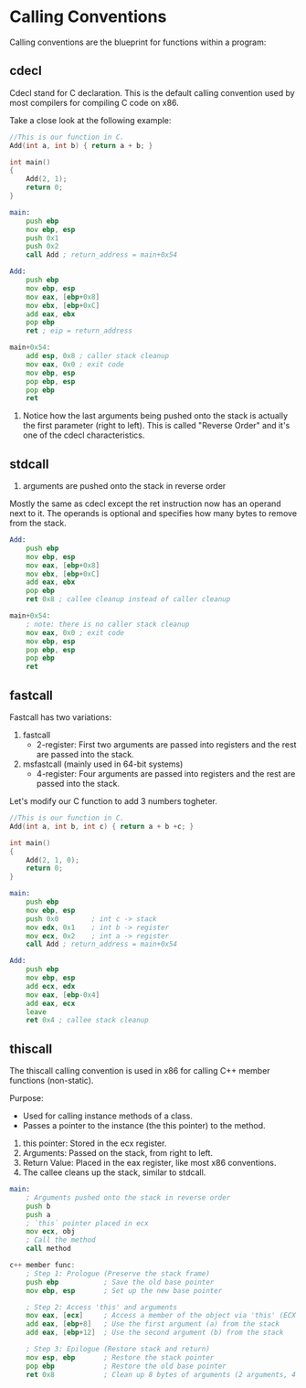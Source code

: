 # Calling Conventions
Calling conventions are the blueprint for functions within a program:

## cdecl
Cdecl stand for C declaration. This is the default calling convention used by most compilers for compiling C code on x86.

Take a close look at the following example:
```C
//This is our function in C.
Add(int a, int b) { return a + b; }

int main()
{
    Add(2, 1);
    return 0;
}
```
```asm
main:
    push ebp
    mov ebp, esp
    push 0x1
    push 0x2
    call Add ; return_address = main+0x54

Add:
    push ebp
    mov ebp, esp
    mov eax, [ebp+0x8]
    mov ebx, [ebp+0xC]
    add eax, ebx
    pop ebp
    ret ; eip = return_address

main+0x54:
    add esp, 0x8 ; caller stack cleanup
    mov eax, 0x0 ; exit code
    mov ebp, esp
    pop ebp, esp
    pop ebp
    ret
```

1. Notice how the last arguments being pushed onto the stack is actually the first parameter (right to left). This is called "Reverse Order" and it's one of the cdecl characteristics.

## stdcall
1. arguments are pushed onto the stack in reverse order

Mostly the same as cdecl except the ret instruction now has an operand next to it. The operands is optional and specifies how many bytes to remove from the stack.

```asm
Add:
    push ebp
    mov ebp, esp
    mov eax, [ebp+0x8]
    mov ebx, [ebp+0xC]
    add eax, ebx
    pop ebp
    ret 0x8 ; callee cleanup instead of caller cleanup

main+0x54:
    ; note: there is no caller stack cleanup
    mov eax, 0x0 ; exit code
    mov ebp, esp
    pop ebp, esp
    pop ebp
    ret
```

## fastcall
Fastcall has two variations:
1. fastcall
   - 2-register: First two arguments are passed into registers and the rest are passed into the stack.
2. msfastcall (mainly used in 64-bit systems)
   - 4-register: Four arguments are passed into registers and the rest are passed into the stack.

Let's modify our C function to add 3 numbers togheter.
```C
//This is our function in C.
Add(int a, int b, int c) { return a + b +c; }

int main()
{
    Add(2, 1, 0);
    return 0;
}
```

```asm
main:
    push ebp
    mov ebp, esp
    push 0x0        ; int c -> stack
    mov edx, 0x1    ; int b -> register
    mov ecx, 0x2    ; int a -> register
    call Add ; return_address = main+0x54

Add:
    push ebp
    mov ebp, esp
    add ecx, edx
    mov eax, [ebp-0x4]
    add eax, ecx
    leave
    ret 0x4 ; callee stack cleanup
```

## thiscall
The thiscall calling convention is used in x86 for calling C++ member functions (non-static).

Purpose:
   - Used for calling instance methods of a class.
   - Passes a pointer to the instance (the this pointer) to the method.

1. this pointer: Stored in the ecx register.
2. Arguments: Passed on the stack, from right to left.
3. Return Value: Placed in the eax register, like most x86 conventions.
4. The callee cleans up the stack, similar to stdcall.

```asm
main:
    ; Arguments pushed onto the stack in reverse order
    push b
    push a
    ; `this` pointer placed in ecx
    mov ecx, obj
    ; Call the method
    call method

c++ member func:
    ; Step 1: Prologue (Preserve the stack frame)
    push ebp           ; Save the old base pointer
    mov ebp, esp       ; Set up the new base pointer

    ; Step 2: Access 'this' and arguments
    mov eax, [ecx]     ; Access a member of the object via 'this' (ECX points to the object)
    add eax, [ebp+8]   ; Use the first argument (a) from the stack
    add eax, [ebp+12]  ; Use the second argument (b) from the stack

    ; Step 3: Epilogue (Restore stack and return)
    mov esp, ebp       ; Restore the stack pointer
    pop ebp            ; Restore the old base pointer
    ret 0x8            ; Clean up 8 bytes of arguments (2 arguments, 4 bytes each)
```